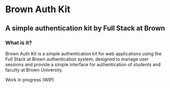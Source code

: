 # Brown Auth Kit

## A simple authentication kit by Full Stack at Brown

### What is it?

Brown Auth Kit is a simple authentication kit for web applications using the Full Stack at Brown authentication system, designed to manage user sessions and provide a simple interface for authentication of students and faculty at Brown University.

Work in progress (WIP)
